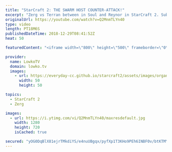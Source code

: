 ```yaml
---
title: "StarCraft 2: THE SWARM HOST COUNTER-ATTACK!"
excerpt: "Zerg vs Terran between in Soul and Reynor in StarCraft 2. Subscribe for more videos: http://lowko.tv/youtube Bly vs Soul with Battle Mech: https://goo.gl/bpDV8i  An awesome game of Zerg vs Terran where Soul once again plays his Terran Battle Mech army. Reynor decides to get hyper aggressive and throws"
originalUrl: https://youtube.com/watch?v=Q2MnmTLYn40
type: video
length: PT18M6S
publishedDateTime: 2018-12-29T08:41:52Z
heat: 50

featuredContent: "<iframe width=\"800\" height=\"500\" frameborder=\"0\" src=\"https://www.youtube.com/embed/Q2MnmTLYn40\" allow=\"accelerometer; autoplay; encrypted-media; gyroscope; picture-in-picture\" allowfullscreen></iframe>"

provider:
  name: LowkoTV
  domain: lowko.tv
  images:
    - url: https://everyday-cc.github.io/starcraft2/assets/images/organizations/lowko.tv-50x50.jpg
      width: 50
      height: 50

topics:
  - StarCraft 2
  - Zerg

images:
  - url: https://i.ytimg.com/vi/Q2MnmTLYn40/maxresdefault.jpg
    width: 1280
    height: 720
    isCached: true

secured: "yOG0DqBlX81ejrTMkdiYS/e4nuUBgqx/pyfXp1T3KHo9PEh6INBF0v/btKTMY8lZXHPqupnWlOx59+QF2I50vXmAdTBg4HPft81MQzv4vgK4Z2AFROmkzqgbnNpq3qMhgta66TOPQIYPDCgGmcKuTKym09ZzbLL1i28DWMM0hsmzFmHEibyVxvVdhtrJf+hug27uySPZy86CJT8DMrkAF55LfmqlQ9h8z66sULKkLhdPbNWd+nhszRxoXUoBYJNG4zNKHvrtjrjRvz9H2FuoM1r9SBZCEQtUFX7z3FZ4JeVJXyqRc+hgDm2mrbdFeVRr1Nw9QSyS8yq8li1QLTX3Ki8Xkq+GB2aWaAT4ytzi6QWt+CKHTdThAFey8TGRx0e617P/n7+Fgl1+dVV/UuwLha/5MiRyguKjgbubDkh8BOU=;tHFuODSCwOVM26EPLh11kA=="
---
```


